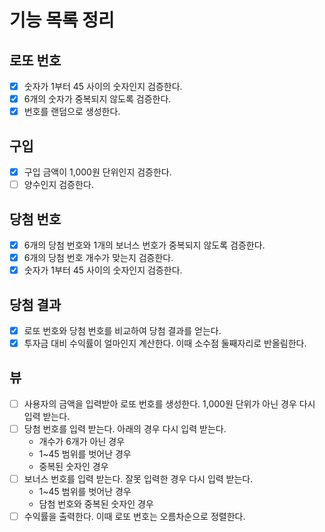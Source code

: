 # 기능 목록 정리

## 로또 번호

- [x] 숫자가 1부터 45 사이의 숫자인지 검증한다.
- [x] 6개의 숫자가 중복되지 않도록 검증한다.
- [x] 번호를 랜덤으로 생성한다.

## 구입

- [x] 구입 금액이 1,000원 단위인지 검증한다.
- [ ] 양수인지 검증한다.

## 당첨 번호

- [x] 6개의 당첨 번호와 1개의 보너스 번호가 중복되지 않도록 검증한다.
- [x] 6개의 당첨 번호 개수가 맞는지 검증한다.
- [x] 숫자가 1부터 45 사이의 숫자인지 검증한다.

## 당첨 결과

- [x] 로또 번호와 당첨 번호를 비교하여 당첨 결과를 얻는다.
- [x] 투자금 대비 수익률이 얼마인지 계산한다. 이때 소수점 둘째자리로 반올림한다.

## 뷰

- [ ] 사용자의 금액을 입력받아 로또 번호를 생성한다. 1,000원 단위가 아닌 경우 다시 입력 받는다. 
- [ ] 당첨 번호를 입력 받는다. 아래의 경우 다시 입력 받는다.
  - 개수가 6개가 아닌 경우
  - 1~45 범위를 벗어난 경우
  - 중복된 숫자인 경우
- [ ] 보너스 번호를 입력 받는다. 잘못 입력한 경우 다시 입력 받는다.
  - 1~45 범위를 벗어난 경우
  - 담첨 번호와 중복된 숫자인 경우
- [ ] 수익률을 출력한다. 이때 로또 번호는 오름차순으로 정렬한다.

